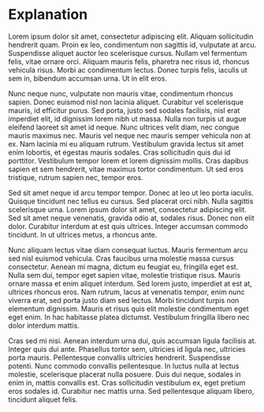 # Explanation

Lorem ipsum dolor sit amet, consectetur adipiscing elit. Aliquam sollicitudin hendrerit quam. Proin ex leo, condimentum non sagittis id, vulputate at arcu. Suspendisse aliquet auctor leo scelerisque cursus. Nullam vel fermentum felis, vitae ornare orci. Aliquam mauris felis, pharetra nec risus id, rhoncus vehicula risus. Morbi ac condimentum lectus. Donec turpis felis, iaculis ut sem in, bibendum accumsan urna. Ut in elit eros.

Nunc neque nunc, vulputate non mauris vitae, condimentum rhoncus sapien. Donec euismod nisl non lacinia aliquet. Curabitur vel scelerisque mauris, id efficitur purus. Sed porta, justo sed sodales facilisis, nisl erat imperdiet elit, id dignissim lorem nibh ut massa. Nulla non turpis ut augue eleifend laoreet sit amet id neque. Nunc ultrices velit diam, nec congue mauris maximus nec. Mauris vel neque nec mauris semper vehicula non at ex. Nam lacinia mi eu aliquam rutrum. Vestibulum gravida lectus sit amet enim lobortis, et egestas mauris sodales. Cras sollicitudin quis dui id porttitor. Vestibulum tempor lorem et lorem dignissim mollis. Cras dapibus sapien et sem hendrerit, vitae maximus tortor condimentum. Ut sed eros tristique, rutrum sapien nec, tempor eros.

Sed sit amet neque id arcu tempor tempor. Donec at leo ut leo porta iaculis. Quisque tincidunt nec tellus eu cursus. Sed placerat orci nibh. Nulla sagittis scelerisque urna. Lorem ipsum dolor sit amet, consectetur adipiscing elit. Sed sit amet neque venenatis, gravida odio at, sodales risus. Donec non elit dolor. Curabitur interdum at est quis ultrices. Integer accumsan commodo tincidunt. In ut ultrices metus, a rhoncus ante.

Nunc aliquam lectus vitae diam consequat luctus. Mauris fermentum arcu sed nisl euismod vehicula. Cras faucibus urna molestie massa cursus consectetur. Aenean mi magna, dictum eu feugiat eu, fringilla eget est. Nulla sem dui, tempor eget sapien vitae, molestie tristique risus. Mauris ornare massa et enim aliquet interdum. Sed lorem justo, imperdiet at est at, ultrices rhoncus eros. Nam rutrum, lacus at venenatis tempor, enim nunc viverra erat, sed porta justo diam sed lectus. Morbi tincidunt turpis non elementum dignissim. Mauris et risus quis elit molestie condimentum eget eget enim. In hac habitasse platea dictumst. Vestibulum fringilla libero nec dolor interdum mattis.

Cras sed mi nisi. Aenean interdum urna dui, quis accumsan ligula facilisis at. Integer quis dui ante. Phasellus tortor sem, ultricies id ligula nec, ultricies porta mauris. Pellentesque convallis ultricies hendrerit. Suspendisse potenti. Nunc commodo convallis pellentesque. In luctus nulla at lectus molestie, scelerisque placerat nulla posuere. Duis dui neque, sodales in enim in, mattis convallis est. Cras sollicitudin vestibulum ex, eget pretium eros sodales id. Curabitur nec mattis urna. Sed pellentesque aliquam libero, tincidunt aliquet felis.